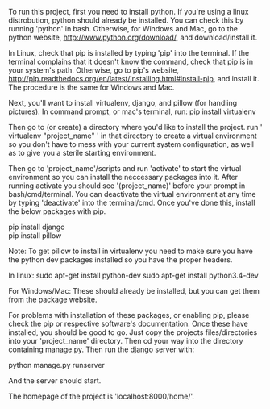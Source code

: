 To run this project, first you need to install python. 
If you're using a linux distrobution, python should already be installed. 
You can check this by running 'python' in bash. 
Otherwise, for Windows and Mac, go to the python website, http://www.python.org/download/, and download/install it. 

In Linux, check that pip is installed by typing 'pip' into the terminal. 
If the terminal complains that it doesn't know the command, check that pip is in your system's path. 
Otherwise, go to pip's website, http://pip.readthedocs.org/en/latest/installing.html#install-pip, and install it.
The procedure is the same for Windows and Mac. 

Next, you'll want to install virtualenv, django, and pillow (for handling pictures). 
In command prompt, or mac's terminal, run: 
pip install virtualenv

Then go to (or create) a directory where you'd like to install the project. 
run ' virtualenv "project_name" ' in that directory to create a virtual environment so you don't have to mess 
with your current system configuration, as well as to give you a sterile starting environment. 

Then go to 'project_name'/scripts and run 'activate' to start the virtual environment so you can install the neccessary packages into it. 
After running activate you should see '(project_name)' before your prompt in bash/cmd/terminal. 
You can deactivate the virtual environment at any time by typing 'deactivate' into the terminal/cmd. 
Once you've done this, install the below packages with pip. 

pip install django<br> 
pip install pillow

Note: To get pillow to install in virtualenv you need to make sure you have the 
python dev packages installed so you have the proper headers. 

In linux: 
sudo apt-get install python-dev 
sudo apt-get install python3.4-dev 

For Windows/Mac: 
These should already be installed, but you can get them from the package website. 

For problems with installation of these packages, or enabling pip, please check the pip or respective software's documentation. 
Once these have installed, you should be good to go. Just copy the projects files/directories into your 'project_name' directory. 
Then cd your way into the directory containing manage.py. 
Then run the django server with: 

python manage.py runserver 

And the server should start. 

The homepage of the project is 'localhost:8000/home/'.
